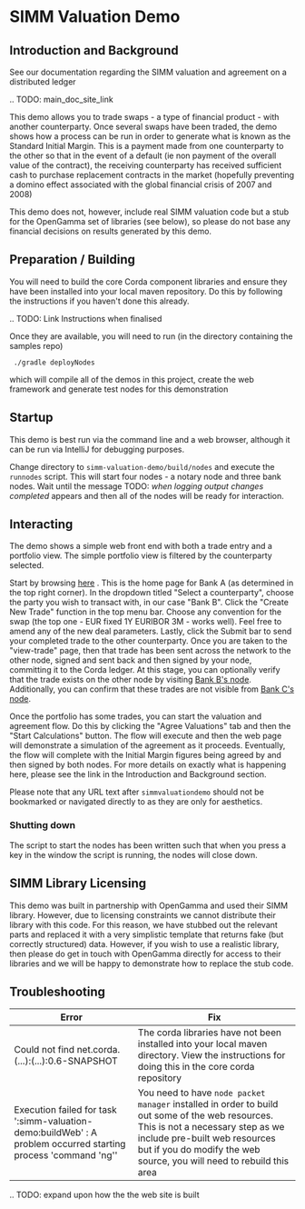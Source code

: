 # SIMM Valuation Demo

## Introduction and Background

See our documentation regarding the SIMM valuation and agreement on a distributed ledger
 
.. TODO: main_doc_site_link

This demo allows you to trade swaps - a type of financial product - with another counterparty. Once several swaps have been traded, the demo shows how a process can be run in order to generate what is known as the Standard Initial Margin. This is a payment made from one counterparty to the other so that in the event of a default (ie non payment of the overall value of the contract), the receiving counterparty has received sufficient cash to purchase replacement contracts in the market (hopefully preventing a domino effect associated with the global financial crisis of 2007 and 2008)

This demo does not, however, include real SIMM valuation code but a stub for the OpenGamma set of libraries (see below), so please do not base any financial decisions on results generated by this demo.

## Preparation / Building

You will need to build the core Corda component libraries and ensure they have been installed into your local maven repository.  Do this by following the instructions if you haven't done this already. 

.. TODO: Link Instructions when finalised 

Once they are available, you will need to run (in the directory containing the samples repo)

     ./gradle deployNodes
     
 which will compile all of the demos in this project, create the web framework and generate test nodes for this demonstration
 

## Startup

This demo is best run via the command line and a web browser, although it can be run via IntelliJ for debugging purposes.

Change directory to `simm-valuation-demo/build/nodes` and execute the `runnodes` script.  This will start four nodes - a notary node and three bank nodes. Wait until the message TODO: _when logging output changes completed_ appears and then all of the nodes will be ready for interaction.

## Interacting

The demo shows a simple web front end with both a trade entry and a portfolio  view. The simple portfolio view is filtered by the counterparty selected.

Start by browsing [here](http://localhost:10005/web/simmvaluationdemo/) . This is the home page for Bank A (as determined in the top right corner). In the dropdown titled "Select a counterparty", choose the party you wish to transact with, in our case "Bank B". Click the "Create New Trade" function in the top menu bar. Choose any convention for the swap (the top one - EUR fixed 1Y EURIBOR 3M - works well). Feel free to amend any of the new deal parameters. Lastly, click the Submit bar to send your completed trade to the other counterparty. Once you are taken to the "view-trade" page, then that trade has been sent across the network to the other node, signed and sent back and then signed by your node, committing it to the Corda ledger. At this stage, you can optionally verify that the trade exists on the other node by visiting [Bank B's node](http://localhost:10007/web/simmvaluationdemo/). Additionally, you can confirm that these trades are not visible from  [Bank C's node](http://localhost:10009/web/simmvaluationdemo/).

Once the portfolio has some trades, you can start the valuation and agreement flow. Do this by clicking the "Agree Valuations" tab and then the "Start Calculations" button. The flow will execute and then the web page will demonstrate a simulation of the agreement as it proceeds. Eventually, the flow will complete with the Initial Margin figures being agreed by and then signed by both nodes. For more details on exactly what is happening here, please see the link in the Introduction and Background section. 

Please note that any URL text after `simmvaluationdemo` should not be bookmarked or navigated directly to as they are only for aesthetics. 

### Shutting down

The script to start the nodes has been written such that when you press a key in the window the script is running, the nodes will close down. 

## SIMM Library Licensing

This demo was built in partnership with OpenGamma and used their SIMM library. However, due to licensing constraints we cannot distribute their library with this code. For this reason, we have stubbed out the relevant parts and replaced it with a very simplistic template that returns fake (but correctly structured) data. However, if you wish to use a realistic library, then please do get in touch with OpenGamma directly for access to their libraries and we will be happy to demonstrate how to replace the stub code. 


## Troubleshooting

| Error | Fix |
|-------|------ |
| Could not find net.corda.(...):(...):0.6-SNAPSHOT | The corda libraries have not been installed into your local maven directory. View the instructions for doing this in the core corda repository |
| Execution failed for task ':simm-valuation-demo:buildWeb' : A problem occurred starting process 'command 'ng'' | You need to have `node packet manager` installed in order to build out some of the web resources. This is not a necessary step as we include pre-built web resources but if you do modify the web source, you will need to rebuild this area |

.. TODO: expand upon how the the web site is built
 




